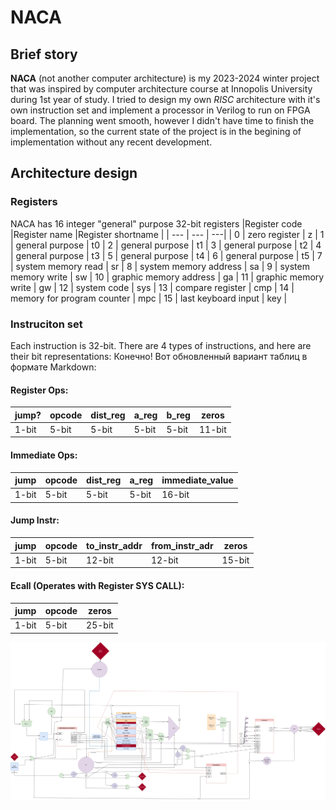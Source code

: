 # NACA
## Brief story
**NACA** (not another computer architecture) is my 2023-2024 winter project that was inspired by computer architecture course at Innopolis University during
1st year of study. I tried to design my own *RISC* architecture with it's own instruction set and implement a processor in Verilog to run on FPGA board. 
The planning went smooth, however I didn't have time to finish the implementation, so the current state of the project is in the begining of implementation without any recent development.
## Architecture design
### Registers
NACA has 16 integer "general" purpose 32-bit registers
|Register code |Register name |Register shortname |
| --- | --- | ---|
| 0 | zero register | z | 
1 | general purpose | t0 |
2 | general purpose | t1 |
3 | general purpose | t2 |
4 | general purpose | t3 |
5 | general purpose | t4 |
6 | general purpose | t5 |
7 | system memory read | sr |
8 | system memory address | sa |
9 | system memory write | sw |
10 | graphic memory address | ga |
11 | graphic memory write | gw |
12 | system code | sys |
13 | compare register | cmp |
14 | memory for program counter | mpc |
15 | last keyboard input | key |

### Instruciton set
Each instruction is 32-bit. There are 4 types of instructions, and here are their bit representations:
Конечно! Вот обновленный вариант таблиц в формате Markdown:

#### Register Ops:

| jump? | opcode | dist_reg | a_reg | b_reg | zeros    |
|-------|--------|----------|-------|-------|----------|
| 1-bit | 5-bit  | 5-bit    | 5-bit | 5-bit | 11-bit   |

#### Immediate Ops:

| jump | opcode | dist_reg | a_reg | immediate_value |
|------|--------|----------|-------|------------------|
| 1-bit| 5-bit  | 5-bit    | 5-bit | 16-bit           |

#### Jump Instr:

| jump | opcode | to_instr_addr | from_instr_adr | zeros    |
|------|--------|----------------|-----------------|----------|
| 1-bit| 5-bit  | 12-bit         | 12-bit          | 15-bit   |

#### Ecall (Operates with Register SYS CALL):

| jump | opcode | zeros       |
|------|--------|--------------|
| 1-bit| 5-bit  | 25-bit       |


![alt text](images/scheme.png "Title")

